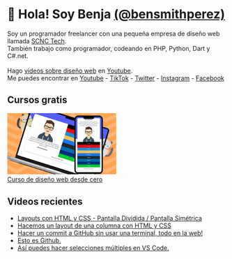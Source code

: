 # 👋 Hola! Soy Benja [(@bensmithperez)](https://bensmithperez.com "Sitio web de @bensmithperez") 
Soy un programador freelancer con una pequeña empresa de diseño web llamada [SCNC Tech](https://scnctech.com "SCNC Tech").<br>
También trabajo como programador, codeando en PHP, Python, Dart y C#.net.<br><br>
Hago [videos sobre diseño web](https://youtube.com/@bensmithperez "videos sobre diseño web") en [Youtube](https://youtube.com/@bensmithperez "Youtube").<br>
Me puedes encontrar en [Youtube](https://www.youtube.com/@bensmithperez) - [TikTok](https://www.tiktok.com/@bensmithperez) - [Twitter](https://twitter.com/bensmithpereztwitter) - [Instagram](https://www.instagram.com/bensmithperez_) - [Facebook](https://www.facebook.com/bensmithperez1)

## Cursos gratis
[<img width="250px" src="https://github.com/bensmithperez/bensmithperez/blob/main/playlist-curso-diseno-web.png" alt="curso de diseño web desde cero - @bensmithperez en youtube">
<br>
Curso de diseño web desde cero](https://www.youtube.com/playlist?list=PLXb5K7gz-aPjYV1vBbraFMEm53rLpZLgb)

## Videos recientes
<!-- VIDEOS-RECIENTES-YOUTUBE:START -->
- [Layouts con HTML y CSS - Pantalla Dividida / Pantalla Simétrica](https://www.youtube.com/watch?v=d4R7KOuV7_U)
- [Hacemos un layout de una columna con HTML y CSS](https://www.youtube.com/watch?v=jqOSGVlPlpo)
- [Hacer un commit a GitHub sin usar una terminal, todo en la web!](https://www.youtube.com/watch?v=5faAqLWdwJE)
- [Esto es Github.](https://www.youtube.com/watch?v=Ln8O-oVLoqg)
- [Así puedes hacer selecciones múltiples en VS Code.](https://www.youtube.com/watch?v=ZK33KYMntOc)
<!-- VIDEOS-RECIENTES-YOUTUBE:END --> 
